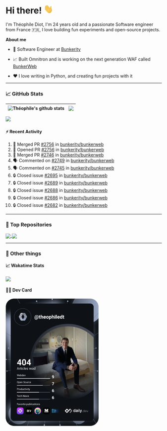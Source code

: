 # Hi there! <img src="./wave.gif" width="30px" height="30px" />

I'm Théophile Diot, I'm 24 years old and a passionate Software engineer from France 🇫🇷, I love building fun experiments and open-source projects.

**About me**

- 💼 Software Engineer at [Bunkerity](https://www.bunkerity.com/)

- 📈 Built Omnitron and is working on the next generation WAF called [BunkerWeb](https://www.bunkerweb.io)

- ❤️ I love writing in Python, and creating fun projects with it

---

### 📈 GitHub Stats

| <img align="center" src="https://github-readme-stats.vercel.app/api?username=TheophileDiot&show_icons=true&include_all_commits=true&theme=algolia&hide_border=true&rank_icon=github" alt="Théophile's github stats" /> | <img align="center" src="https://github-readme-stats.vercel.app/api/top-langs/?username=TheophileDiot&layout=compact&theme=algolia&hide_border=true" /> |
| ---------------------------------------------------------------------------------------------------------------------------------------------------------------------------------------------------------------------- | ------------------------------------------------------------------------------------------------------------------------------------------------------- |

![](https://github-readme-activity-graph.vercel.app/graph?username=TheophileDiot&theme=tokyo-night)

#### :zap: Recent Activity

<!--START_SECTION:activity-->
1. 🎉 Merged PR [#2756](https://github.com/bunkerity/bunkerweb/pull/2756) in [bunkerity/bunkerweb](https://github.com/bunkerity/bunkerweb)
2. 💪 Opened PR [#2756](https://github.com/bunkerity/bunkerweb/pull/2756) in [bunkerity/bunkerweb](https://github.com/bunkerity/bunkerweb)
3. 🎉 Merged PR [#2746](https://github.com/bunkerity/bunkerweb/pull/2746) in [bunkerity/bunkerweb](https://github.com/bunkerity/bunkerweb)
4. 🗣 Commented on [#2749](https://github.com/bunkerity/bunkerweb/issues/2749#issuecomment-3370908227) in [bunkerity/bunkerweb](https://github.com/bunkerity/bunkerweb)
5. 🗣 Commented on [#2745](https://github.com/bunkerity/bunkerweb/issues/2745#issuecomment-3370238022) in [bunkerity/bunkerweb](https://github.com/bunkerity/bunkerweb)
6. 🔒 Closed issue [#2695](https://github.com/bunkerity/bunkerweb/issues/2695) in [bunkerity/bunkerweb](https://github.com/bunkerity/bunkerweb)
7. 🔒 Closed issue [#2689](https://github.com/bunkerity/bunkerweb/issues/2689) in [bunkerity/bunkerweb](https://github.com/bunkerity/bunkerweb)
8. 🔒 Closed issue [#2688](https://github.com/bunkerity/bunkerweb/issues/2688) in [bunkerity/bunkerweb](https://github.com/bunkerity/bunkerweb)
9. 🔒 Closed issue [#2686](https://github.com/bunkerity/bunkerweb/issues/2686) in [bunkerity/bunkerweb](https://github.com/bunkerity/bunkerweb)
10. 🔒 Closed issue [#2682](https://github.com/bunkerity/bunkerweb/issues/2682) in [bunkerity/bunkerweb](https://github.com/bunkerity/bunkerweb)
<!--END_SECTION:activity-->

---

### 🔧 Top Repositories

<a href="https://github.com/bunkerity/bunkerweb">
  <img align="center" src="https://github-readme-stats.vercel.app/api/pin/?username=Bunkerity&repo=bunkerweb&theme=algolia" />
</a>
<a href="https://github.com/TheophileDiot/Omnitron">
  <img align="center" src="https://github-readme-stats.vercel.app/api/pin/?username=TheophileDiot&repo=Omnitron&theme=algolia" />
</a>

---

### 🎉 Other things

#### 📈 Wakatime Stats

<a href="https://wakatime.com/@theophile_bunkerity">
  <img align="center" src="https://github-readme-stats.vercel.app/api/wakatime?username=3aa5ce41-c253-43d9-8441-a721e446a45f&layout=compact&theme=algolia" />
</a>

#### 👨‍💻 Dev Card

<a href="https://app.daily.dev/TheophileDt">
  <img src="./devcard.svg" width="300" alt="Théophile Diot's Dev Card"/>
</a>
